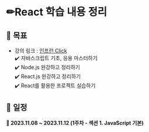 
# ✏**React 학습 내용 정리**

## 🚀 목표
* 강의 링크 : [인프런 Click](https://www.inflearn.com/course/%ED%95%9C%EC%9E%85-%EB%A6%AC%EC%95%A1%ED%8A%B8) </br>
✔️ 자바스크립트 기초, 응용 마스터하기  </br>
✔️ Node.js 완강하고 정리하기  </br>
✔️ React.js 완강하고 정리하기  </br>
✔️ React를 활용한 프로젝트 실습하기  </br>

## 📅 일정 
<summary><strong>📄 2023.11.08 ~ 2023.11.12 (1주차 - 섹션 1. JavaScript 기본)</summary></strong>


